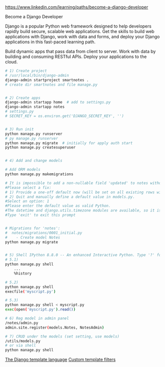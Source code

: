 https://www.linkedin.com/learning/paths/become-a-django-developer

Become a Django Developer

Django is a popular Python web framework designed to help developers rapidly build secure, scalable web applications. Get the skills to build web applications with Django, work with data and forms, and deploy your Django applications in this fast-paced learning path.

Build dynamic apps that pass data from client to server.
Work with data by building and consuming RESTful APIs.
Deploy your applications to the cloud.

```sh
# 1) Create project
# /usr/local/bin/django-admin
django-admin startproject smartnotes .
# create dir smartnotes and file manage.py


# 2) Create apps 
django-admin startapp home  # add to settings.py
django-admin startapp notes
# settings.py
# SECRET_KEY = os.environ.get('DJANGO_SECRET_KEY', '')


# 3) Run init
python manage.py runserver
# py manage.py runserver
python manage.py migrate  # initially for apply auth start
python manage.py createsuperuser


# 4) Add and change models

# Add ORM models
python manage.py makemigrations

# It is impossible to add a non-nullable field 'updated' to notes without specifying a default. This is because the database needs something to populate existing rows.
#Please select a fix:
# 1) Provide a one-off default now (will be set on all existing rows with a null value for this column)
# 2) Quit and manually define a default value in models.py.
#Select an option: 1
#Please enter the default value as valid Python.
#The datetime and django.utils.timezone modules are available, so it is possible to provide e.g. timezone.now as a value.
#Type 'exit' to exit this prompt


# Migrations for 'notes':
#  notes/migrations/0001_initial.py
#    - Create model Notes
python manage.py migrate


# 5) Shell IPython 8.8.0 -- An enhanced Interactive Python. Type '?' for help.
# 5.1)
python manage.py shell
    ...
    %history

# 5.2) 
python manage.py shell
execfile('myscript.py')

# 5.3)
python manage.py shell < myscript.py
exec(open('myscript.py').read())

# 6) Reg model in admin panel
/notes/admin.py
admin.site.register(models.Notes, NotesAdmin)

# 7) CRUD under the models (set setting, use models)
/utils/models.py
# or via shell
python manage.py shell

```

[The Django template language](https://docs.djangoproject.com/en/4.1/ref/templates/language/)
[Custom template filters](https://docs.djangoproject.com/en/dev/howto/custom-template-tags/#writing-custom-template-filters)